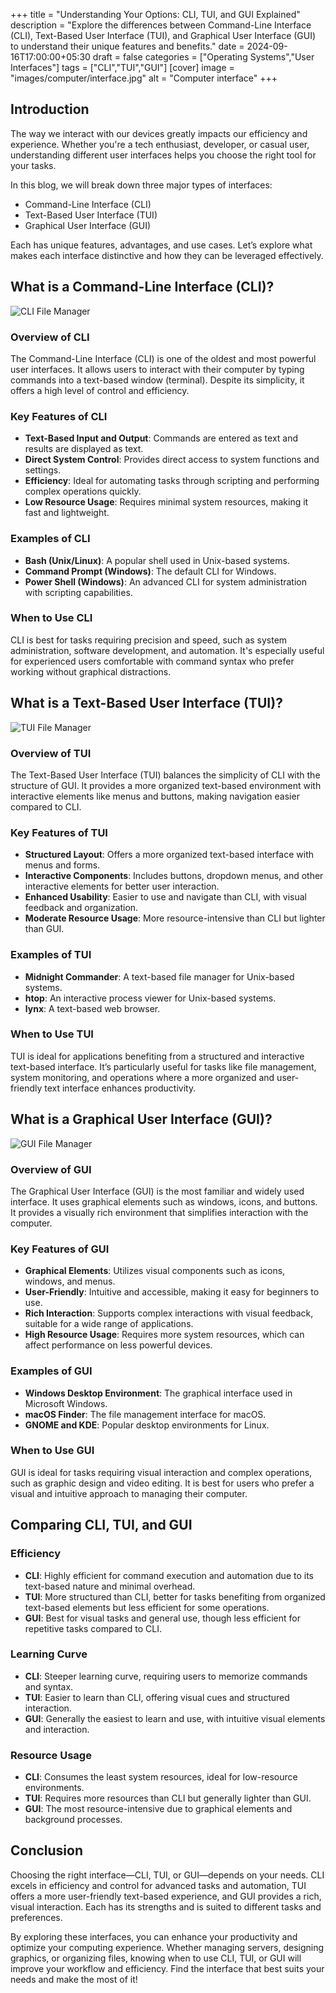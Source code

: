 +++
title = "Understanding Your Options: CLI, TUI, and GUI Explained"
description = "Explore the differences between Command-Line Interface (CLI), Text-Based User Interface (TUI), and Graphical User Interface (GUI) to understand their unique features and benefits."
date = 2024-09-16T17:00:00+05:30
draft = false
categories = ["Operating Systems","User Interfaces"]
tags = ["CLI","TUI","GUI"]
[cover]
image = "images/computer/interface.jpg"
alt = "Computer interface"
+++

## Introduction

The way we interact with our devices greatly impacts our efficiency and experience.
Whether you're a tech enthusiast, developer, or casual user, understanding different user interfaces helps you choose the right tool for your tasks.

In this blog, we will break down three major types of interfaces:

- Command-Line Interface (CLI)
- Text-Based User Interface (TUI)
- Graphical User Interface (GUI)

Each has unique features, advantages, and use cases.
Let’s explore what makes each interface distinctive and how they can be leveraged effectively.

## What is a Command-Line Interface (CLI)?

![CLI File Manager](cli-filemanager.png "CLI File Manager")

### Overview of CLI

The Command-Line Interface (CLI) is one of the oldest and most powerful user interfaces.
It allows users to interact with their computer by typing commands into a text-based window (terminal).
Despite its simplicity, it offers a high level of control and efficiency.

### Key Features of CLI

- **Text-Based Input and Output**: Commands are entered as text and results are displayed as text.
- **Direct System Control**: Provides direct access to system functions and settings.
- **Efficiency**: Ideal for automating tasks through scripting and performing complex operations quickly.
- **Low Resource Usage**: Requires minimal system resources, making it fast and lightweight.

### Examples of CLI

- **Bash (Unix/Linux)**: A popular shell used in Unix-based systems.
- **Command Prompt (Windows)**: The default CLI for Windows.
- **Power Shell (Windows)**: An advanced CLI for system administration with scripting capabilities.

### When to Use CLI

CLI is best for tasks requiring precision and speed, such as system administration, software development, and automation.
It's especially useful for experienced users comfortable with command syntax who prefer working without graphical distractions.

## What is a Text-Based User Interface (TUI)?

![TUI File Manager](tui-filemanager.png "TUI File Manager")

### Overview of TUI

The Text-Based User Interface (TUI) balances the simplicity of CLI with the structure of GUI.
It provides a more organized text-based environment with interactive elements like menus and buttons, making navigation easier compared to CLI.

### Key Features of TUI

- **Structured Layout**: Offers a more organized text-based interface with menus and forms.
- **Interactive Components**: Includes buttons, dropdown menus, and other interactive elements for better user interaction.
- **Enhanced Usability**: Easier to use and navigate than CLI, with visual feedback and organization.
- **Moderate Resource Usage**: More resource-intensive than CLI but lighter than GUI.

### Examples of TUI

- **Midnight Commander**: A text-based file manager for Unix-based systems.
- **htop**: An interactive process viewer for Unix-based systems.
- **lynx**: A text-based web browser.

### When to Use TUI

TUI is ideal for applications benefiting from a structured and interactive text-based interface.
It’s particularly useful for tasks like file management, system monitoring, and operations where a more organized and user-friendly text interface enhances productivity.

## What is a Graphical User Interface (GUI)?

![GUI File Manager](gui-filemanager.png "GUI File Manager")

### Overview of GUI

The Graphical User Interface (GUI) is the most familiar and widely used interface.
It uses graphical elements such as windows, icons, and buttons.
It provides a visually rich environment that simplifies interaction with the computer.

### Key Features of GUI

- **Graphical Elements**: Utilizes visual components such as icons, windows, and menus.
- **User-Friendly**: Intuitive and accessible, making it easy for beginners to use.
- **Rich Interaction**: Supports complex interactions with visual feedback, suitable for a wide range of applications.
- **High Resource Usage**: Requires more system resources, which can affect performance on less powerful devices.

### Examples of GUI

- **Windows Desktop Environment**: The graphical interface used in Microsoft Windows.
- **macOS Finder**: The file management interface for macOS.
- **GNOME and KDE**: Popular desktop environments for Linux.

### When to Use GUI

GUI is ideal for tasks requiring visual interaction and complex operations, such as graphic design and video editing.
It is best for users who prefer a visual and intuitive approach to managing their computer.

## Comparing CLI, TUI, and GUI

### Efficiency

- **CLI**: Highly efficient for command execution and automation due to its text-based nature and minimal overhead.
- **TUI**: More structured than CLI, better for tasks benefiting from organized text-based elements but less efficient for some operations.
- **GUI**: Best for visual tasks and general use, though less efficient for repetitive tasks compared to CLI.

### Learning Curve

- **CLI**: Steeper learning curve, requiring users to memorize commands and syntax.
- **TUI**: Easier to learn than CLI, offering visual cues and structured interaction.
- **GUI**: Generally the easiest to learn and use, with intuitive visual elements and interaction.

### Resource Usage

- **CLI**: Consumes the least system resources, ideal for low-resource environments.
- **TUI**: Requires more resources than CLI but generally lighter than GUI.
- **GUI**: The most resource-intensive due to graphical elements and background processes.

## Conclusion

Choosing the right interface—CLI, TUI, or GUI—depends on your needs.
CLI excels in efficiency and control for advanced tasks and automation, TUI offers a more user-friendly text-based experience, and GUI provides a rich, visual interaction.
Each has its strengths and is suited to different tasks and preferences.

By exploring these interfaces, you can enhance your productivity and optimize your computing experience.
Whether managing servers, designing graphics, or organizing files, knowing when to use CLI, TUI, or GUI will improve your workflow and efficiency.
Find the interface that best suits your needs and make the most of it!
